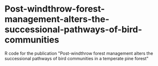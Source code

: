# Post-windthrow-forest-management-alters-the-successional-pathways-of-bird-communities
R code for the publication "Post-windthrow forest management alters the successional pathways of bird communities in a temperate pine forest"
